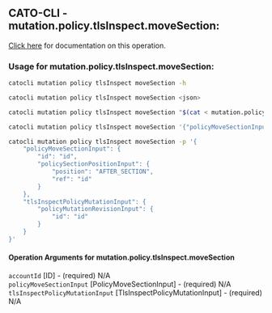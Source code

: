 
## CATO-CLI - mutation.policy.tlsInspect.moveSection:
[Click here](https://api.catonetworks.com/documentation/#mutation-mutation.policy.tlsInspect.moveSection) for documentation on this operation.

### Usage for mutation.policy.tlsInspect.moveSection:

```bash
catocli mutation policy tlsInspect moveSection -h

catocli mutation policy tlsInspect moveSection <json>

catocli mutation policy tlsInspect moveSection "$(cat < mutation.policy.tlsInspect.moveSection.json)"

catocli mutation policy tlsInspect moveSection '{"policyMoveSectionInput":{"id":"id","policySectionPositionInput":{"position":"AFTER_SECTION","ref":"id"}},"tlsInspectPolicyMutationInput":{"policyMutationRevisionInput":{"id":"id"}}}'

catocli mutation policy tlsInspect moveSection -p '{
    "policyMoveSectionInput": {
        "id": "id",
        "policySectionPositionInput": {
            "position": "AFTER_SECTION",
            "ref": "id"
        }
    },
    "tlsInspectPolicyMutationInput": {
        "policyMutationRevisionInput": {
            "id": "id"
        }
    }
}'
```

#### Operation Arguments for mutation.policy.tlsInspect.moveSection ####

`accountId` [ID] - (required) N/A    
`policyMoveSectionInput` [PolicyMoveSectionInput] - (required) N/A    
`tlsInspectPolicyMutationInput` [TlsInspectPolicyMutationInput] - (required) N/A    
